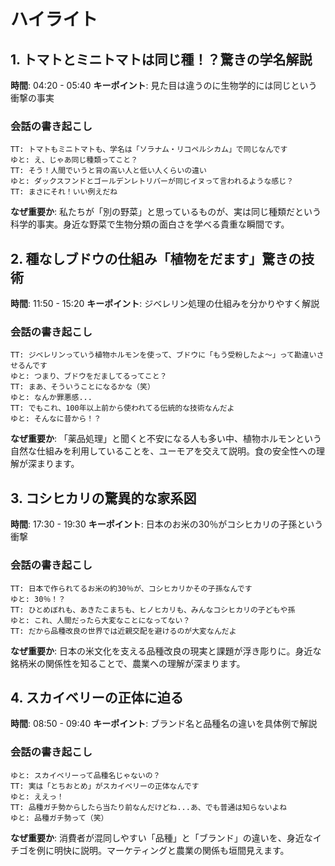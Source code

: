 # ハイライト

## 1. トマトとミニトマトは同じ種！？驚きの学名解説
**時間**: 04:20 - 05:40
**キーポイント**: 見た目は違うのに生物学的には同じという衝撃の事実

### 会話の書き起こし
```
TT: トマトもミニトマトも、学名は「ソラナム・リコペルシカム」で同じなんです
ゆと: え、じゃあ同じ種類ってこと？
TT: そう！人間でいうと背の高い人と低い人くらいの違い
ゆと: ダックスフンドとゴールデンレトリバーが同じイヌって言われるような感じ？
TT: まさにそれ！いい例えだね
```

**なぜ重要か**: 私たちが「別の野菜」と思っているものが、実は同じ種類だという科学的事実。身近な野菜で生物分類の面白さを学べる貴重な瞬間です。

## 2. 種なしブドウの仕組み「植物をだます」驚きの技術
**時間**: 11:50 - 15:20
**キーポイント**: ジベレリン処理の仕組みを分かりやすく解説

### 会話の書き起こし
```
TT: ジベレリンっていう植物ホルモンを使って、ブドウに「もう受粉したよ〜」って勘違いさせるんです
ゆと: つまり、ブドウをだましてるってこと？
TT: まあ、そういうことになるかな（笑）
ゆと: なんか罪悪感...
TT: でもこれ、100年以上前から使われてる伝統的な技術なんだよ
ゆと: そんなに昔から！？
```

**なぜ重要か**: 「薬品処理」と聞くと不安になる人も多い中、植物ホルモンという自然な仕組みを利用していることを、ユーモアを交えて説明。食の安全性への理解が深まります。

## 3. コシヒカリの驚異的な家系図
**時間**: 17:30 - 19:30
**キーポイント**: 日本のお米の30％がコシヒカリの子孫という衝撃

### 会話の書き起こし
```
TT: 日本で作られてるお米の約30％が、コシヒカリかその子孫なんです
ゆと: 30％！？
TT: ひとめぼれも、あきたこまちも、ヒノヒカリも、みんなコシヒカリの子どもや孫
ゆと: これ、人間だったら大変なことになってない？
TT: だから品種改良の世界では近親交配を避けるのが大変なんだよ
```

**なぜ重要か**: 日本の米文化を支える品種改良の現実と課題が浮き彫りに。身近な銘柄米の関係性を知ることで、農業への理解が深まります。

## 4. スカイベリーの正体に迫る
**時間**: 08:50 - 09:40
**キーポイント**: ブランド名と品種名の違いを具体例で解説

### 会話の書き起こし
```
ゆと: スカイベリーって品種名じゃないの？
TT: 実は「とちおとめ」がスカイベリーの正体なんです
ゆと: ええっ！
TT: 品種ガチ勢からしたら当たり前なんだけどね...あ、でも普通は知らないよね
ゆと: 品種ガチ勢って（笑）
```

**なぜ重要か**: 消費者が混同しやすい「品種」と「ブランド」の違いを、身近なイチゴを例に明快に説明。マーケティングと農業の関係も垣間見えます。